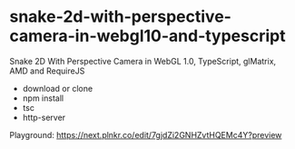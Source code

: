 # snake-2d-with-perspective-camera-in-webgl10-and-typescript
Snake 2D With Perspective Camera in WebGL 1.0, TypeScript, glMatrix, AMD and RequireJS

- download or clone
- npm install
- tsc
- http-server

Playground: https://next.plnkr.co/edit/7gjdZi2GNHZvtHQEMc4Y?preview